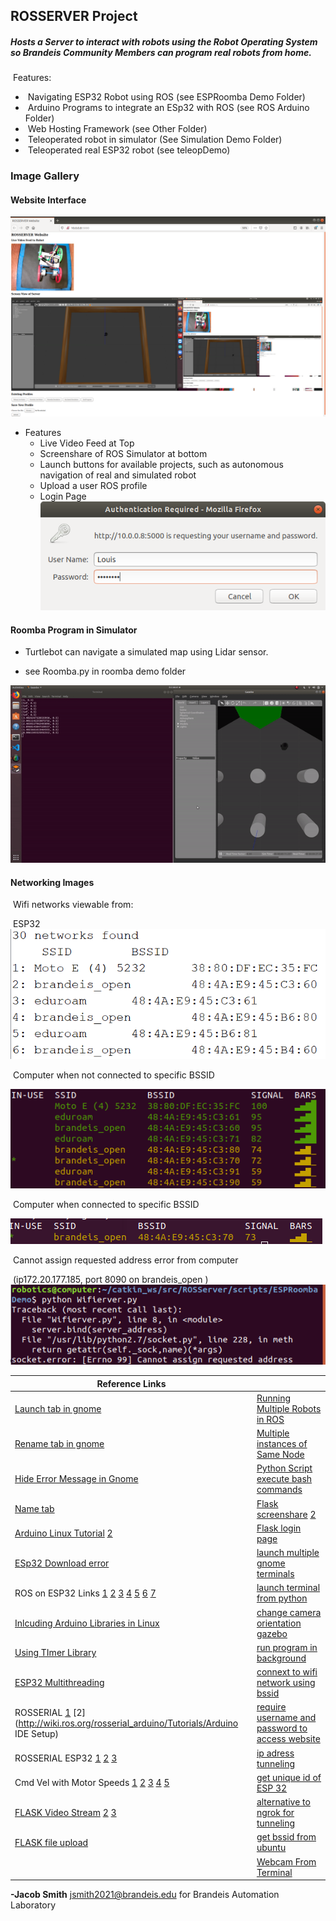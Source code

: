## ROSSERVER Project

#####  Hosts a Server to interact with robots using the Robot Operating System so Brandeis Community Members can program real robots from home.

​	Features:

- ​	Navigating ESP32 Robot using ROS                            (see ESPRoomba Demo Folder)
- ​	Arduino Programs to integrate an ESp32 with ROS (see ROS Arduino Folder)
- ​	Web Hosting Framework                                              (see Other Folder)
- ​	Teleoperated robot in simulator                                 (See Simulation Demo Folder)
- ​	Teleoperated real ESP32 robot                                   (see teleopDemo)

### Image Gallery

#### 	Website Interface
![Camera View Robot and Simulation](images/WebInterfaceView.png)

- Features
  - Live Video Feed at Top 
  - Screenshare of ROS Simulator at bottom
  - Launch buttons for available projects, such as autonomous navigation of real and simulated robot
  - Upload a user ROS profile
  - Login Page
![Login Page](images/LoginPage.png)

#### Roomba Program in Simulator

- Turtlebot can navigate a simulated map using Lidar sensor. 

- see Roomba.py in roomba demo folder


![Demonstration of my Roomba example](images/roombaDemo.gif)



#### Networking Images

​	Wifi networks viewable from:

​		ESP32
​			![Wifi networks viewable from ESP32](images/ESP32BSSID.png)

​		Computer when not connected to specific BSSID

![Wifi Networks Viewable from computer not connected to specific BSSID](images/ManyBSSID.png)

​		Computer when connected to specific BSSID

![Wifi networks viewable from computer when connected to specific BSSID](images/OnlyBSSID.png)

​	Cannot assign requested address error from computer

​								 (ip172.20.177.185, port 8090 on brandeis_open )
​			![Cannot Assign Requested Address error](images/cannotassign.png)		

| Reference Links                                              |                                                              |
| ------------------------------------------------------------ | ------------------------------------------------------------ |
| [Launch tab in gnome](https://unix.stackexchange.com/questions/158434/open-gnome-terminal-with-several-tabs-and-execute-a-few-commands-in-every-tab) | [Running Multiple Robots in ROS](https://answers.ros.org/question/41433/multiple-robots-simulation-and-navigation/) |
| [Rename tab in gnome](https://unix.stackexchange.com/questions/177572/how-to-rename-terminal-tab-title-in-gnome-terminal) | [Multiple instances of Same Node](https://answers.ros.org/question/160071/running-multiple-instances-of-same-node/) |
| [Hide Error Message in Gnome](https://stackoverflow.com/questions/15678796/suppress-shell-script-error-messages) | [Python Script execute bash commands](https://www.quora.com/How-do-I-write-a-Python-script-to-execute-bash-commands-Python-3-6) |
| [Name tab](https://unix.stackexchange.com/questions/24734/how-can-i-launch-gnome-terminal-with-unique-titles-for-multiple-tabs) | [Flask screenshare](https://github.com/nikhil-web/screenshare) [2](https://github.com/gvsurenderreddy/screenshare-2) |
| [Arduino Linux Tutorial](https://www.arduino.cc/en/guide/linux) [2](https://websiteforstudents.com/how-to-install-arduino-ide-on-ubuntu-18-04-16-04/) | [Flask login page](https://realpython.com/introduction-to-flask-part-2-creating-a-login-page/) |
| [ESp32 Download error](https://community.platformio.org/session/sso?return_path=%2Ft%2Fa-fatal-error-occurred-invalid-head-of-packet%2F10233%2F2) | [launch multiple gnome terminals](https://unix.stackexchange.com/questions/373186/open-gnome-terminal-window-and-execute-2-commands) |
| ROS on ESP32 Links [1](https://blog.hadabot.com/ros2-esp32-to-control-motor-driver-using-web-browser.html) [2](https://www.hackster.io/khasreto/run-rosserial-over-the-internet-with-esp32-0615f5) [3](https://github.com/ros-drivers/rosserial/tree/noetic-devel/rosserial_arduino/src/ros_lib) [4](https://github.com/ros-drivers/rosserial/pull/345) [5](http://wiki.ros.org/action/fullsearch/rosserial_arduino?action=fullsearch&context=180&value=linkto%3A"rosserial_arduino"') [6](https://medium.com/@e850506/ros-serial-with-esp-32-246248cb6bac) [7](https://www.birdbraintechnologies.com/roboticsathome/) | [launch terminal from python](https://unix.stackexchange.com/questions/373186/open-gnome-terminal-window-and-execute-2-commands) |
| [Inlcuding Arduino Libraries in Linux](https://forum.arduino.cc/index.php?topic=141190.0) | [change camera orientation gazebo](https://answers.gazebosim.org//question/408/is-there-a-way-to-modify-the-default-camera-position-in-the-world-file/) |
| [Using TImer Library](https://github.com/BrandeisMakerLab/Robotics_ZumoAutomation) | [run program in background](https://askubuntu.com/questions/106351/running-programs-in-the-background-from-terminal) |
| [ESP32 Multithreading](https://randomnerdtutorials.com/esp32-dual-core-arduino-ide/) | [connext to wifi network using bssid](https://forum.arduino.cc/index.php?topic=642938.0) |
| ROSSERIAL  [1](https://github.com/ros-drivers/rosserial) [2](http://wiki.ros.org/rosserial_arduino/Tutorials/Arduino IDE Setup) | [require username and password to access website](https://flask-basicauth.readthedocs.io/en/latest/) |
| ROSSERIAL ESP32 [1](https://github.com/sachin0x18/rosserial_esp32/tree/master/src/examples/echo) [2](https://www.hackster.io/khasreto/run-rosserial-over-the-internet-with-esp32-0615f5) [3](https://answers.ros.org/question/328467/sending-rostopic-form-esp32-through-husarnet/) | [ip adress tunneling](https://www.sitepoint.com/accessing-localhost-from-anywhere/) |
| Cmd Vel with Motor Speeds [1](https://github.com/UbiquityRobotics/ubiquity_motor/tree/kinetic-devel/src) [2](https://github.com/danielsnider/simple_drive/blob/master/drive_firmware/src/main.cpp) [3](https://github.com/ros-controls/ros_controllers/tree/melodic-devel) [4](https://github.com/merose/diff_drive) [5](https://answers.ros.org/question/209963/cmd_veltwist-transform-twist-message-into-left-and-right-motor-commands/) | [get unique id of ESP 32]( https://www.reddit.com/r/esp32/comments/fan3rj/unique_id/) |
| [FLASK Video Stream](https://github.com/ramonus/flask-video-stream) [2](https://github.com/ManivannanMurugavel/opencv-flask-livecam/blob/master/app.py) [3](https://github.com/log0/video_streaming_with_flask_example) | [alternative to ngrok for tunneling](https://github.com/mmatczuk/go-http-tunnel) |
| [FLASK file upload](https://github.com/thamizhchelvan/Python/blob/master/flask-file-upload/app.py) | [get bssid from ubuntu](https://askubuntu.com/questions/833905/how-can-i-connect-to-a-specific-bssid) |
|                                                              | [Webcam From Terminal](https://help.ubuntu.com/community/Webcam) |

**-Jacob Smith**  jsmith2021@brandeis.edu for Brandeis Automation Laboratory 